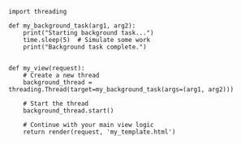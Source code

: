     import threading

    def my_background_task(arg1, arg2):
        print("Starting background task...")
        time.sleep(5)  # Simulate some work
        print("Background task complete.")


    def my_view(request):
        # Create a new thread
        background_thread = threading.Thread(target=my_background_task(args=(arg1, arg2)))

        # Start the thread
        background_thread.start()

        # Continue with your main view logic
        return render(request, 'my_template.html')